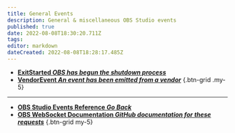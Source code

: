 ```yaml
---
title: General Events
description: General & miscellaneous OBS Studio events
published: true
date: 2022-08-08T18:30:20.711Z
tags: 
editor: markdown
dateCreated: 2022-08-08T18:28:17.485Z
---
```


* [**ExitStarted *OBS has begun the shutdown process***](/en/Broadcasters/OBS/Events/General-Events/ExitStarted)
* [**VendorEvent *An event has been emitted from a vendor***](/en/Broadcasters/OBS/Events/General-Events/VendorEvent)
{.btn-grid .my-5}

---

- [<i class="mdi mdi-chevron-left"></i>**OBS Studio Events Reference *Go Back***](/en/Broadcasters/OBS/Events)
- [<i class="mdi mdi-github"></i> **OBS WebSocket Documentation *GitHub documentation for these requests***](https://github.com/obsproject/obs-websocket/blob/master/docs/generated/protocol.md#general-events)
{.btn-grid my-5}